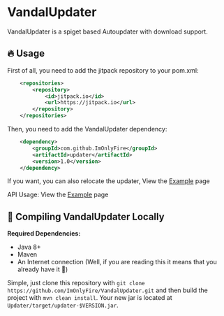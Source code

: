 # VandalUpdater 
VandalUpdater is a spiget based Autoupdater with download support.

## 🔥 Usage
First of all, you need to add the jitpack repository to your pom.xml:

```pom.xml
	<repositories>
		<repository>
		    <id>jitpack.io</id>
		    <url>https://jitpack.io</url>
		</repository>
	</repositories>
```

Then, you need to add the VandalUpdater dependency:

```pom.xml
	<dependency>
	    <groupId>com.github.ImOnlyFire</groupId>
	    <artifactId>updater</artifactId>
	    <version>1.0</version>
	</dependency>
```

If you want, you can also relocate the updater, View the [Example](https://github.com/ImOnlyFire/VandalUpdater/tree/master/Example) page

API Usage: View the [Example](https://github.com/ImOnlyFire/VandalUpdater/tree/master/Example) page

## 🎈 Compiling VandalUpdater Locally

**Required Dependencies:**

* Java 8+
* Maven
* An Internet connection (Well, if you are reading this it means that you already have it 👀)

Simple, just clone this repository with `git clone https://github.com/ImOnlyFire/VandalUpdater.git`
and then build the project with `mvn clean install`. Your new jar is located at `Updater/target/updater-$VERSION.jar`.
